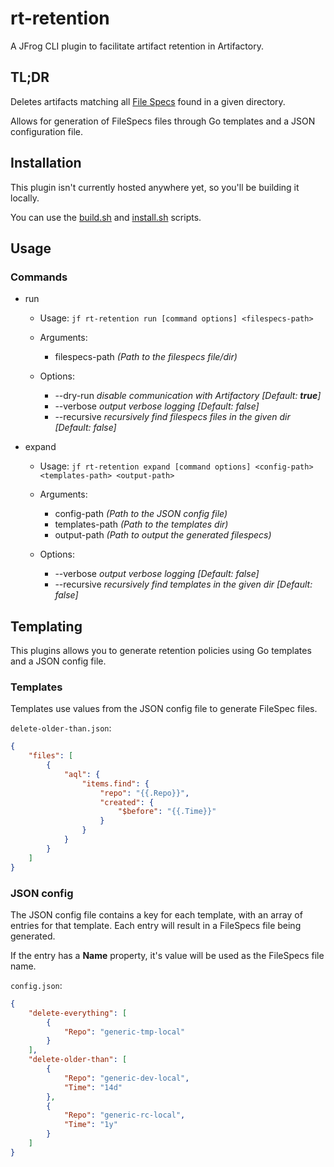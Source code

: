 # rt-retention

A JFrog CLI plugin to facilitate artifact retention in Artifactory.

## TL;DR

Deletes artifacts matching all [File Specs](https://www.jfrog.com/confluence/display/JFROG/Using+File+Specs) found in a given directory.

Allows for generation of FileSpecs files through Go templates and a JSON configuration file.

## Installation

This plugin isn't currently hosted anywhere yet, so you'll be building it locally.

You can use the [build.sh](scripts/build.sh) and [install.sh](scripts/install.sh) scripts.

## Usage

### Commands

- run
  - Usage: `jf rt-retention run [command options] <filespecs-path>`

  - Arguments:
      - filespecs-path    _(Path to the filespecs file/dir)_

  - Options:
    - --dry-run    _disable communication with Artifactory [Default: **true**]_
    - --verbose    _output verbose logging [Default: false]_
    - --recursive    _recursively find filespecs files in the given dir [Default: false]_

- expand
  - Usage: `jf rt-retention expand [command options] <config-path> <templates-path> <output-path>`
  
  - Arguments:
    - config-path    _(Path to the JSON config file)_
    - templates-path    _(Path to the templates dir)_
    - output-path    _(Path to output the generated filespecs)_

  - Options:
    - --verbose      _output verbose logging [Default: false]_
    - --recursive    _recursively find templates in the given dir [Default: false]_

## Templating

This plugins allows you to generate retention policies using Go templates and a JSON config file.

### Templates

Templates use values from the JSON config file to generate FileSpec files.

`delete-older-than.json`:
```json
{
    "files": [
        {
            "aql": {
                "items.find": {
                    "repo": "{{.Repo}}",
                    "created": {
                        "$before": "{{.Time}}"
                    }
                }
            }
        }
    ]
}
```

### JSON config

The JSON config file contains a key for each template, with an array of entries for that template.
Each entry will result in a FileSpecs file being generated.

If the entry has a **Name** property, it's value will be used as the FileSpecs file name.

`config.json`:
```json
{
    "delete-everything": [
        {
            "Repo": "generic-tmp-local"
        }
    ],
    "delete-older-than": [
        {
            "Repo": "generic-dev-local",
            "Time": "14d"
        },
        {
            "Repo": "generic-rc-local",
            "Time": "1y"
        }
    ]
}
```
